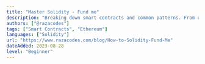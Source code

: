 ```yaml
---
title: "Master Solidity - Fund me"
description: "Breaking down smart contracts and common patterns. From understanding, to testing, to deploying."
authors: ["@razacodes"]
tags: ["Smart Contracts", "Ethereum"]
languages: ["Solidity"]
url: "https://www.razacodes.com/blog/How-to-Solidity-Fund-Me"
dateAdded: 2023-08-28
level: "Beginner"
---
```

